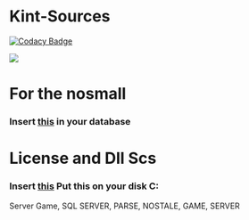 # Kint-Sources

[![Codacy Badge](https://api.codacy.com/project/badge/Grade/9e6441f2e74f4bfaabb795b33b140068)](https://app.codacy.com/app/KILL009/Kint-Sources?utm_source=github.com&utm_medium=referral&utm_content=KILL009/Kint-Sources&utm_campaign=Badge_Grade_Settings)

[<img src="https://cdn.discordapp.com/attachments/429478365678796831/500484122091978753/ecchi_y_hentai_123_12234_81_anime_479.jpg?style=shield">](https://discord.gg/C8sZb33)

<strong><h1>For the nosmall</h1></strong>
<h3>Insert <a href="https://mega.nz/#!2s02VYRR!dgvxqo-8QnAGY_NkNW5nok5zkzNOTqKHDa8vuLzrX_A">this</a> in your database</h3>

<strong><h1>License and Dll Scs</h1></strong>
<h3>Insert <a href="https://racaty.com/guf11qwuyn1i">this</a> Put this on your disk C:</h3>

Server Game, SQL SERVER, PARSE, NOSTALE, GAME, SERVER
